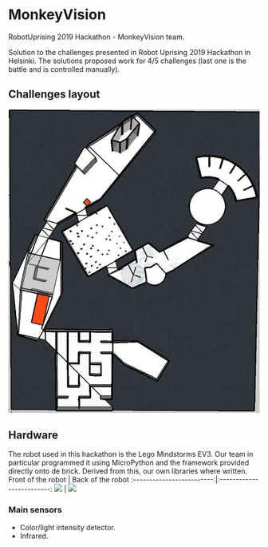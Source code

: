 # MonkeyVision
RobotUprising 2019 Hackathon - MonkeyVision team.

Solution to the challenges presented in Robot Uprising 2019 Hackathon in Helsinki. The solutions proposed work for 4/5 challenges (last one is the battle and is controlled manually).

## Challenges layout
![](./img/challenges_layout.jpg)

## Hardware
The robot used in this hackathon is the Lego Mindstorms EV3. Our team in particular programmed it using MicroPython and the framework provided directly onto de brick. Derived from this, our own libraries where written.
Front of the robot         |  Back of the robot
:-------------------------:|:-------------------------:
<img src="f./img/robot_front.jpg" width="400"> |  <img src="f./img/robot_back.jpg" width="400">

### Main sensors
* Color/light intensity detector.
* Infrared.

